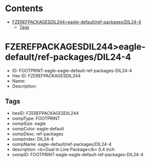 



Contents
========

* [FZEREFPACKAGESDIL244>eagle-default/ref-packages/DIL24-4](#fzerefpackagesdil244eagle-defaultref-packagesdil24-4)
	* [Tags](#tags)

# FZEREFPACKAGESDIL244>eagle-default/ref-packages/DIL24-4

- ID: FOOTPRINT-eagle-eagle-default-ref-packages-DIL24-4
- Hex ID: FZEREFPACKAGESDIL244
- Name: 
- Description: 

## Tags

- hexID: FZEREFPACKAGESDIL244
- oompType: FOOTPRINT
- oompSize: eagle
- oompColor: eagle-default
- oompDesc: ref-packages
- oompIndex: DIL24-4
- oompName: eagle-default/ref-packages/DIL24-4
- description: &lt;b&gt;Dual In Line Package&lt;/b&gt; 0.4 inch
- oompID: FOOTPRINT-eagle-eagle-default-ref-packages-DIL24-4
